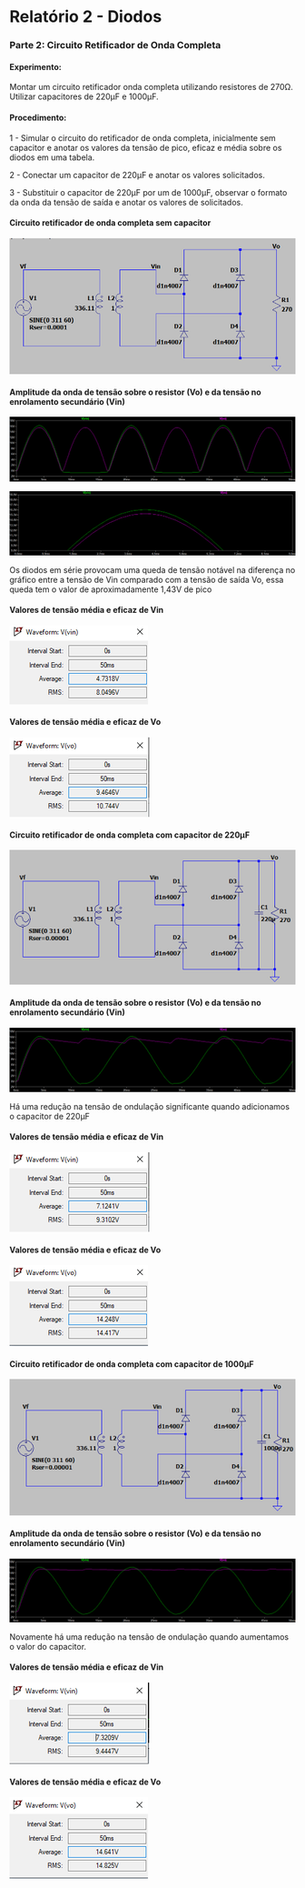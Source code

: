 # Relatório 2 - Diodos

### Parte 2: Circuito Retificador de Onda Completa

#### Experimento:

Montar um circuito retificador onda completa utilizando resistores de 270Ω.
Utilizar capacitores de 220μF e 1000μF.

#### Procedimento:

1 - Simular o circuito do retificador de onda completa, inicialmente sem capacitor e anotar os valores da tensão de pico, eficaz e média sobre os diodos em uma tabela.

2 - Conectar um capacitor de 220μF e anotar os valores solicitados.

3 - Substituir o capacitor de 220μF por um de 1000μF, observar o formato da onda da tensão de saída e anotar os valores de solicitados.

#### Circuito retificador de onda completa sem capacitor

![nome](/relatorio_eletronica_1/circparte2.png)

#### Amplitude da onda de tensão sobre o resistor (Vo) e da tensão no enrolamento secundário (Vin)

![nome](/relatorio_eletronica_1/tensaovinvo.png)

![nome](/relatorio_eletronica_1/difer.png)

Os diodos em série provocam uma queda de tensão notável na diferença no gráfico entre a tensão de Vin comparado com a tensão de saída Vo, essa queda tem o valor de aproximadamente 1,43V de pico

#### Valores de tensão média e eficaz de Vin

![nome](/relatorio_eletronica_1/vinatual.png)

#### Valores de tensão média e eficaz de Vo

![nome](/relatorio_eletronica_1/voatual.png)

#### Circuito retificador de onda completa com capacitor de 220μF

![nome](/relatorio_eletronica_1/capac.png)

#### Amplitude da onda de tensão sobre o resistor (Vo) e da tensão no enrolamento secundário (Vin)

![nome](/relatorio_eletronica_1/vinvo2.png)

Há uma redução na tensão de ondulação significante quando adicionamos o capacitor de 220μF

#### Valores de tensão média e eficaz de Vin

![nome](/relatorio_eletronica_1/vinvinvin2.png)

#### Valores de tensão média e eficaz de Vo

![nome](/relatorio_eletronica_1/vovovo2.png)

#### Circuito retificador de onda completa com capacitor de 1000μF

![nome](/relatorio_eletronica_1/capac1.png)

#### Amplitude da onda de tensão sobre o resistor (Vo) e da tensão no enrolamento secundário (Vin)

![nome](/relatorio_eletronica_1/vinvo3.png)

Novamente há uma redução na tensão de ondulação quando aumentamos o valor do capacitor.

#### Valores de tensão média e eficaz de Vin

![nome](/relatorio_eletronica_1/vinvinvin3.png)

#### Valores de tensão média e eficaz de Vo

![nome](/relatorio_eletronica_1/vovovo3.png)
